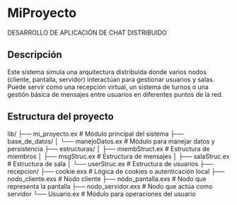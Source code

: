# MiProyecto
DESARROLLO DE APLICACIÓN DE CHAT DISTRIBUIDO

## Descripción
Este sistema simula una arquitectura distribuida donde varios nodos (cliente, pantalla, servidor) interactúan para gestionar usuarios y salas. Puede servir como una recepción virtual, un sistema de turnos o una gestión básica de mensajes entre usuarios en diferentes puntos de la red.

## Estructura del proyecto

lib/
├── mi_proyecto.ex                         # Módulo principal del sistema
├── base_de_datos/
│   └── manejoDatos.ex                     # Módulo para manejar datos y persistencia
├── estructuras/
│   ├── miembStruct.ex                     # Estructura de miembros
│   ├── msgStruc.ex                        # Estructura de mensajes
│   ├── salaStruc.ex                       # Estructura de sala
│   └── userStruc.ex                       # Estructura de usuarios
├── recepcion/
    ├── cookie.exs                         # Lógica de cookies o autenticación local
    ├── nodo_cliente.exs                   # Nodo cliente
    ├── nodo_pantalla.exs                  # Nodo que representa la pantalla
    ├── nodo_servidor.exs                  # Nodo que actúa como servidor
    └── Usuario.ex                         # Módulo para operaciones del usuario







